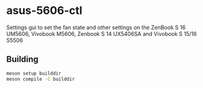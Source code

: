 # asus-5606-ctl

Settings gui to set the fan state and other settings on the ZenBook S 16 UM5606, Vivobook M5606, Zenbook S 14 UX5406SA and Vivobook S 15/16 S5506

## Building

```bash
meson setup builddir
meson compile -C builddir
```
